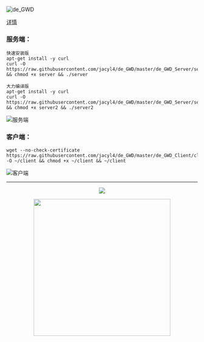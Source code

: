 ![de_GWD](https://i.loli.net/2019/05/08/5cd295163b73a.png)

[详情](https://jacyl4.github.io/post/debian-gateway/)

### 服务端：

```
快速安装版
apt-get install -y curl
curl -O https://raw.githubusercontent.com/jacyl4/de_GWD/master/de_GWD_Server/server && chmod +x server && ./server
```

```
大力编译版
apt-get install -y curl
curl -O https://raw.githubusercontent.com/jacyl4/de_GWD/master/de_GWD_Server/server2 && chmod +x server2 && ./server2
```

![服务端](https://i.loli.net/2019/05/31/5cf04ea75135163355.png)

### 客户端：
```
wget --no-check-certificate https://raw.githubusercontent.com/jacyl4/de_GWD/master/de_GWD_Client/client -O ~/client && chmod +x ~/client && ~/client
```
![客户端](https://i.loli.net/2019/05/31/5cf04ea736faf86947.png)


* * *  

<p align="center">
<img src="https://i.loli.net/2019/05/31/5cf09b2102df023402.jpg">
</p>
<p align="center">
<img width="360" src="https://i.loli.net/2019/05/31/5cf09cae0e15a99033.png">
</p>